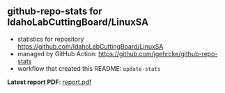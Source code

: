 ## github-repo-stats for IdahoLabCuttingBoard/LinuxSA

- statistics for repository https://github.com/IdahoLabCuttingBoard/LinuxSA
- managed by GitHub Action: https://github.com/jgehrcke/github-repo-stats
- workflow that created this README: `update-stats`

**Latest report PDF**: [report.pdf](https://github.com/idaholab/repository-statistics/raw/main/IdahoLabCuttingBoard/LinuxSA/latest-report/report.pdf)

